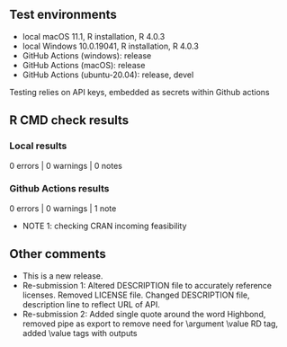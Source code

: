 ## Test environments
* local macOS 11.1, R installation, R 4.0.3
* local Windows 10.0.19041, R installation, R 4.0.3
* GitHub Actions (windows): release
* GitHub Actions (macOS): release
* GitHub Actions (ubuntu-20.04): release, devel

Testing relies on API keys, embedded as secrets within Github actions

## R CMD check results

### Local results

0 errors | 0 warnings | 0 notes

### Github Actions results

0 errors | 0 warnings | 1 note

* NOTE 1: checking CRAN incoming feasibility 

## Other comments

* This is a new release.
* Re-submission 1: Altered DESCRIPTION file to accurately reference licenses. Removed LICENSE file. Changed DESCRIPTION file, description line to reflect URL of API.
* Re-submission 2: Added single quote around the word Highbond, removed pipe as export to remove need for \argument \value RD tag, added \value tags with outputs